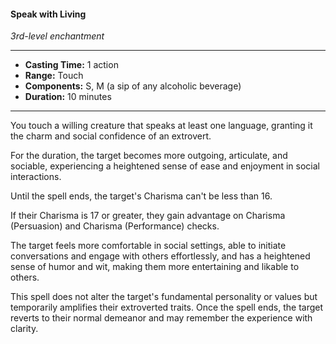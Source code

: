 #### Speak with Living
*3rd-level enchantment*
___
- **Casting Time:** 1 action
- **Range:** Touch
- **Components:** S, M (a sip of any alcoholic beverage)
- **Duration:** 10 minutes
---
You touch a willing creature that speaks at least one language, granting it the charm and social confidence of an extrovert.

For the duration, the target becomes more outgoing, articulate, and sociable, experiencing a heightened sense of ease and enjoyment in social interactions.

Until the spell ends, the target's Charisma can't be less than 16. 

If their Charisma is 17 or greater, they gain advantage on Charisma (Persuasion) and Charisma (Performance) checks.

The target feels more comfortable in social settings, able to initiate conversations and engage with others effortlessly, and has a heightened sense of humor and wit, making them more entertaining and likable to others.

This spell does not alter the target's fundamental personality or values but temporarily amplifies their extroverted traits. 
Once the spell ends, the target reverts to their normal demeanor and may remember the experience with clarity.